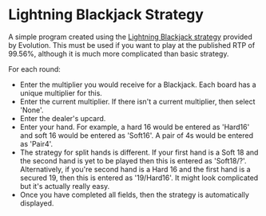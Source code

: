 # Lightning Blackjack Strategy
A simple program created using the [Lightning Blackjack strategy](https://static.egcdn.com/frontend/evo/r2/optimalLightningBlackjackStrategy.html?gameType=lightningscalablebj&lang=en#openMenu) provided by Evolution. This must be used if you want to play at the published RTP of 99.56%, although it is much more complicated than basic strategy.

For each round:
- Enter the multiplier you would receive for a Blackjack. Each board has a unique multiplier for this.
- Enter the current multiplier. If there isn't a current multiplier, then select 'None'.
- Enter the dealer's upcard.
- Enter your hand. For example, a hard 16 would be entered as 'Hard16' and soft 16 would be entered as 'Soft16'. A pair of 4s would be entered as 'Pair4'.
- The strategy for split hands is different. If your first hand is a Soft 18 and the second hand is yet to be played then this is entered as 'Soft18/?'. Alternatively, if you're second hand is a Hard 16 and the first hand is a secured 19, then this is entered as '19/Hard16'. It might look complicated but it's actually really easy.
- Once you have completed all fields, then the strategy is automatically displayed.
